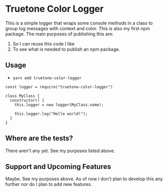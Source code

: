 # Truetone Color Logger

This is a simple logger that wraps some console methods in a class to group log messages with context and color. This is also my first npm package. The main purposes of publishing this are:

1. So I can reuse this code I like
1. To see what is needed to publish an npm package.

## Usage

* `yarn add truetone-color-logger`

```
const logger = require("truetone-color-logger")

class MyClass {
  constructor() {
    this.logger = new logger(MyClass.name);

    this.logger.log("Hello world!");
  }
}
```

## Where are the tests?

There aren't any yet. See my purposes listed above.

## Support and Upcoming Features

Maybe. See my purposes above. As of now I don't plan to develop this any further nor do I plan to add new features.
